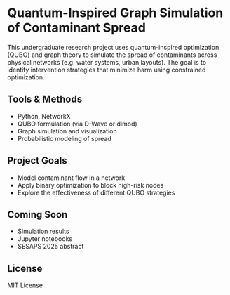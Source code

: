 # Quantum-Inspired Graph Simulation of Contaminant Spread

This undergraduate research project uses quantum-inspired optimization (QUBO) and graph theory to simulate the spread of contaminants across physical networks (e.g. water systems, urban layouts). The goal is to identify intervention strategies that minimize harm using constrained optimization.

## Tools & Methods
- Python, NetworkX
- QUBO formulation (via D-Wave or dimod)
- Graph simulation and visualization
- Probabilistic modeling of spread

## Project Goals
- Model contaminant flow in a network
- Apply binary optimization to block high-risk nodes
- Explore the effectiveness of different QUBO strategies

## Coming Soon
- Simulation results
- Jupyter notebooks
- SESAPS 2025 abstract

## License
MIT License
